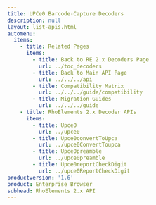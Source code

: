 ```yaml
---
title: UPCe0 Barcode-Capture Decoders
description: null
layout: list-apis.html
automenu:
  items:
    - title: Related Pages
      items:
        - title: Back to RE 2.x Decoders Page
          url: ../toc_decoders
        - title: Back to Main API Page
          url: ../../../api
        - title: Compatibility Matrix
          url: ../../../guide/compatibility
        - title: Migration Guides
          url: ../../../guide
    - title: RhoElements 2.x Decoder APIs
      items:
        - title: Upce0
          url: ../upce0
        - title: Upce0convertToUpca
          url: ../upce0ConvertToupca
        - title: Upce0preamble
          url: ../upce0preamble
        - title: Upce0reportCheckDigit
          url: ../upce0ReportCheckDigit
productversion: '1.6'
product: Enterprise Browser
subhead: RhoElements 2.x API
---
```




